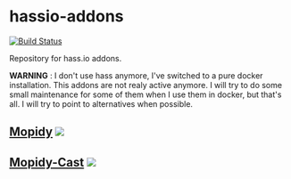 # hassio-addons
[![Build Status](https://travis-ci.org/bestlibre/hassio-addons.svg?branch=master)](https://travis-ci.org/bestlibre/hassio-addons)

Repository for hass.io addons.

**WARNING** : I don't use hass anymore, I've switched to a pure docker installation. This addons are not realy active anymore. I will try to do some small maintenance for some of them when I use them in docker, but that's all. I will try to point to alternatives when possible.

## [Mopidy](https://github.com/jetenginesupreme/hassio-addons-1/tree/master/mopidy) [![](https://images.microbadger.com/badges/version/bestlibre/armhf-mopidy.svg)](https://microbadger.com/images/bestlibre/armhf-mopidy "Get your own version badge on microbadger.com")

## [Mopidy-Cast](https://github.com/jetenginesupreme/hassio-addons-1/tree/master/mopidy_cast) [![](https://images.microbadger.com/badges/version/bestlibre/armhf-mopidy.svg)](https://microbadger.com/images/bestlibre/armhf-mopidy "Get your own version badge on microbadger.com")


